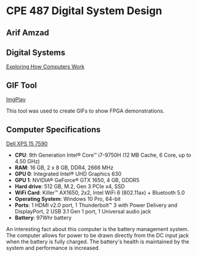 # CPE 487 Digital System Design
## Arif Amzad

## Digital Systems
[Exploring How Computers Work](https://youtu.be/QZwneRb-zqA)

## GIF Tool
[ImgPlay](https://imgplay.net/index.html)

This tool was used to create GIFs to show FPGA demonstrations.

## Computer Specifications
[Dell XPS 15 7590](https://www.dell.com/en-is/shop/cty/pdp/spd/xps-15-7590-laptop)
* **CPU**: 9th Generation Intel® Core™ i7-9750H (12 MB Cache, 6 Core, up to 4.50 GHz)
* **RAM**: 16 GB, 2 x 8 GB, DDR4, 2666 MHz 
* **GPU 0**: Integrated Intel® UHD Graphics 630
* **GPU 1**: NVIDIA® GeForce® GTX 1650, 4 GB, GDDR5
* **Hard drive**: 512 GB, M.2, Gen 3 PCIe x4, SSD
* **WiFi Card**: Killer™ AX1650, 2x2, Intel WiFi 6 (802.11ax) + Bluetooth 5.0
* **Operating System**: Windows 10 Pro, 64-bit
* **Ports**: 1 HDMI v2.0 port, 1 Thunderbolt™ 3 with Power Delivery and DisplayPort, 2 USB 3.1 Gen 1 port, 1 Universal audio jack
* **Battery**: 97Whr battery

An interesting fact about this computer is the battery management system. The computer allows for power to be drawn directly from the DC input jack when the battery is fully charged. The battery's health is maintained by the system and performance is increased. 
